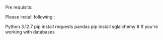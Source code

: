 Pre requisits:

Please install following :

Python 3.12.7
pip install requests pandas
pip install sqlalchemy  # If you're working with databases

